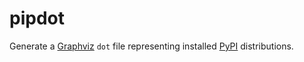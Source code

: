 # pipdot

Generate a [Graphviz][] `dot` file representing installed [PyPI][] distributions.

[PyPI]: https://pypi.org/
[pip]: https://pip.pypa.io/
[graphviz]: https://graphviz.org/
